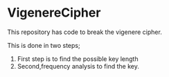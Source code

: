 # VigenereCipher

This repository has code to break the vigenere cipher.

This is done in two steps;

1. First step is to find the possible key length
2. Second,frequency analysis to find the key.
